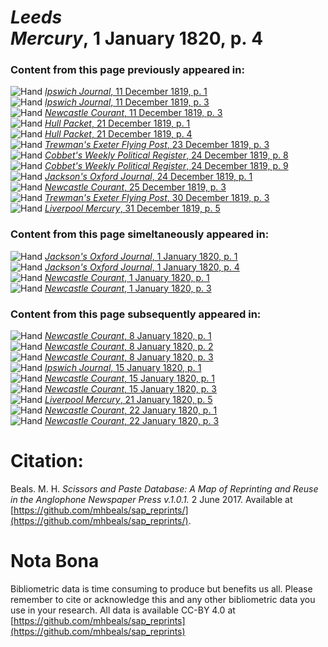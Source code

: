 # *Leeds Mercury*, 1 January 1820, p. 4  
  
### Content from this page previously appeared in:  
![Hand](http://scissorsandpaste.net/wp-content/uploads/2017/06/smallhandpointer.png) [*Ipswich Journal*, 11 December 1819, p. 1](https://mhbeals.github.io/sap_html/Ipswich-Journal/Ipswich-Journal-11-December-1819-p-1)  
![Hand](http://scissorsandpaste.net/wp-content/uploads/2017/06/smallhandpointer.png) [*Ipswich Journal*, 11 December 1819, p. 3](https://mhbeals.github.io/sap_html/Ipswich-Journal/Ipswich-Journal-11-December-1819-p-3)  
![Hand](http://scissorsandpaste.net/wp-content/uploads/2017/06/smallhandpointer.png) [*Newcastle Courant*, 11 December 1819, p. 3](https://mhbeals.github.io/sap_html/Newcastle-Courant/Newcastle-Courant-11-December-1819-p-3)  
![Hand](http://scissorsandpaste.net/wp-content/uploads/2017/06/smallhandpointer.png) [*Hull Packet*, 21 December 1819, p. 1](https://mhbeals.github.io/sap_html/Hull-Packet/Hull-Packet-21-December-1819-p-1)  
![Hand](http://scissorsandpaste.net/wp-content/uploads/2017/06/smallhandpointer.png) [*Hull Packet*, 21 December 1819, p. 4](https://mhbeals.github.io/sap_html/Hull-Packet/Hull-Packet-21-December-1819-p-4)  
![Hand](http://scissorsandpaste.net/wp-content/uploads/2017/06/smallhandpointer.png) [*Trewman's Exeter Flying Post*, 23 December 1819, p. 3](https://mhbeals.github.io/sap_html/Trewman's-Exeter-Flying-Post/Trewman's-Exeter-Flying-Post-23-December-1819-p-3)  
![Hand](http://scissorsandpaste.net/wp-content/uploads/2017/06/smallhandpointer.png) [*Cobbet's Weekly Political Register*, 24 December 1819, p. 8](https://mhbeals.github.io/sap_html/Cobbet's-Weekly-Political-Register/Cobbet's-Weekly-Political-Register-24-December-1819-p-8)  
![Hand](http://scissorsandpaste.net/wp-content/uploads/2017/06/smallhandpointer.png) [*Cobbet's Weekly Political Register*, 24 December 1819, p. 9](https://mhbeals.github.io/sap_html/Cobbet's-Weekly-Political-Register/Cobbet's-Weekly-Political-Register-24-December-1819-p-9)  
![Hand](http://scissorsandpaste.net/wp-content/uploads/2017/06/smallhandpointer.png) [*Jackson's Oxford Journal*, 24 December 1819, p. 1](https://mhbeals.github.io/sap_html/Jackson's-Oxford-Journal/Jackson's-Oxford-Journal-24-December-1819-p-1)  
![Hand](http://scissorsandpaste.net/wp-content/uploads/2017/06/smallhandpointer.png) [*Newcastle Courant*, 25 December 1819, p. 3](https://mhbeals.github.io/sap_html/Newcastle-Courant/Newcastle-Courant-25-December-1819-p-3)  
![Hand](http://scissorsandpaste.net/wp-content/uploads/2017/06/smallhandpointer.png) [*Trewman's Exeter Flying Post*, 30 December 1819, p. 3](https://mhbeals.github.io/sap_html/Trewman's-Exeter-Flying-Post/Trewman's-Exeter-Flying-Post-30-December-1819-p-3)  
![Hand](http://scissorsandpaste.net/wp-content/uploads/2017/06/smallhandpointer.png) [*Liverpool Mercury*, 31 December 1819, p. 5](https://mhbeals.github.io/sap_html/Liverpool-Mercury/Liverpool-Mercury-31-December-1819-p-5)  
  
### Content from this page simeltaneously appeared in:  
![Hand](http://scissorsandpaste.net/wp-content/uploads/2017/06/smallhandpointer.png) [*Jackson's Oxford Journal*, 1 January 1820, p. 1](https://mhbeals.github.io/sap_html/Jackson's-Oxford-Journal/Jackson's-Oxford-Journal-1-January-1820-p-1)  
![Hand](http://scissorsandpaste.net/wp-content/uploads/2017/06/smallhandpointer.png) [*Jackson's Oxford Journal*, 1 January 1820, p. 4](https://mhbeals.github.io/sap_html/Jackson's-Oxford-Journal/Jackson's-Oxford-Journal-1-January-1820-p-4)  
![Hand](http://scissorsandpaste.net/wp-content/uploads/2017/06/smallhandpointer.png) [*Newcastle Courant*, 1 January 1820, p. 1](https://mhbeals.github.io/sap_html/Newcastle-Courant/Newcastle-Courant-1-January-1820-p-1)  
![Hand](http://scissorsandpaste.net/wp-content/uploads/2017/06/smallhandpointer.png) [*Newcastle Courant*, 1 January 1820, p. 3](https://mhbeals.github.io/sap_html/Newcastle-Courant/Newcastle-Courant-1-January-1820-p-3)  
  
### Content from this page subsequently appeared in:  
![Hand](http://scissorsandpaste.net/wp-content/uploads/2017/06/smallhandpointer.png) [*Newcastle Courant*, 8 January 1820, p. 1](https://mhbeals.github.io/sap_html/Newcastle-Courant/Newcastle-Courant-8-January-1820-p-1)  
![Hand](http://scissorsandpaste.net/wp-content/uploads/2017/06/smallhandpointer.png) [*Newcastle Courant*, 8 January 1820, p. 2](https://mhbeals.github.io/sap_html/Newcastle-Courant/Newcastle-Courant-8-January-1820-p-2)  
![Hand](http://scissorsandpaste.net/wp-content/uploads/2017/06/smallhandpointer.png) [*Newcastle Courant*, 8 January 1820, p. 3](https://mhbeals.github.io/sap_html/Newcastle-Courant/Newcastle-Courant-8-January-1820-p-3)  
![Hand](http://scissorsandpaste.net/wp-content/uploads/2017/06/smallhandpointer.png) [*Ipswich Journal*, 15 January 1820, p. 1](https://mhbeals.github.io/sap_html/Ipswich-Journal/Ipswich-Journal-15-January-1820-p-1)  
![Hand](http://scissorsandpaste.net/wp-content/uploads/2017/06/smallhandpointer.png) [*Newcastle Courant*, 15 January 1820, p. 1](https://mhbeals.github.io/sap_html/Newcastle-Courant/Newcastle-Courant-15-January-1820-p-1)  
![Hand](http://scissorsandpaste.net/wp-content/uploads/2017/06/smallhandpointer.png) [*Newcastle Courant*, 15 January 1820, p. 3](https://mhbeals.github.io/sap_html/Newcastle-Courant/Newcastle-Courant-15-January-1820-p-3)  
![Hand](http://scissorsandpaste.net/wp-content/uploads/2017/06/smallhandpointer.png) [*Liverpool Mercury*, 21 January 1820, p. 5](https://mhbeals.github.io/sap_html/Liverpool-Mercury/Liverpool-Mercury-21-January-1820-p-5)  
![Hand](http://scissorsandpaste.net/wp-content/uploads/2017/06/smallhandpointer.png) [*Newcastle Courant*, 22 January 1820, p. 1](https://mhbeals.github.io/sap_html/Newcastle-Courant/Newcastle-Courant-22-January-1820-p-1)  
![Hand](http://scissorsandpaste.net/wp-content/uploads/2017/06/smallhandpointer.png) [*Newcastle Courant*, 22 January 1820, p. 3](https://mhbeals.github.io/sap_html/Newcastle-Courant/Newcastle-Courant-22-January-1820-p-3)  


# Citation: 

Beals. M. H. *Scissors and Paste Database: A Map of Reprinting and Reuse in the Anglophone Newspaper Press v.1.0.1.* 2 June 2017. Available at [https://github.com/mhbeals/sap_reprints/](https://github.com/mhbeals/sap_reprints/). 

# Nota Bona

Bibliometric data is time consuming to produce but benefits us all. Please remember to cite or acknowledge this and any other bibliometric data you use in your research. All data is available CC-BY 4.0 at [https://github.com/mhbeals/sap_reprints](https://github.com/mhbeals/sap_reprints)